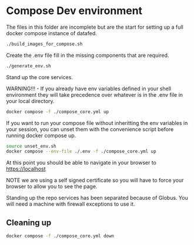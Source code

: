 # Compose Dev environment

The files in this folder are incomplete but are the start for setting up a full
docker compose instance of datafed.

```bash
./build_images_for_compose.sh
```

Create the .env file fill in the missing components that are required.

```bash
./generate_env.sh
```

Stand up the core services.

WARNING!!! - If you already have env variables defined in your shell
environment they will take precedence over whatever is in the .env file in your
local directory.

```bash
docker compose -f ./compose_core.yml up
```

If you want to run your compose file without inheritting the env variables in your
session, you can unset them with the convenience script before running docker compose up.

```bash
source unset_env.sh
docker compose --env-file ./.env -f ./compose_core.yml up
```

At this point you should be able to navigate in your browser to
<https://localhost>

NOTE we are using a self signed certificate so you will have to force your
browser to allow you to see the page.

Standing up the repo services has been separated because of Globus. You will
need a machine with firewall exceptions to use it.

## Cleaning up

```bash
docker compose -f ./compose_core.yml down
```
